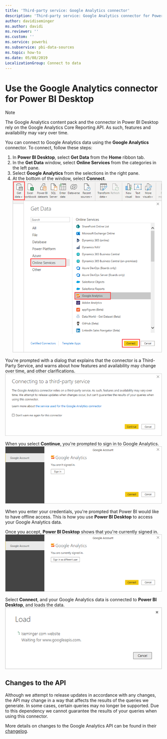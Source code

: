 ```yaml
---
title: 'Third-party service: Google Analytics connector'
description: 'Third-party service: Google Analytics connector for Power BI Desktop'
author: davidiseminger
ms.author: davidi
ms.reviewer: ''
ms.custom: ''
ms.service: powerbi
ms.subservice: pbi-data-sources
ms.topic: how-to
ms.date: 05/08/2019
LocalizationGroup: Connect to data
---
```

# Use the Google Analytics connector for Power BI Desktop
> [!NOTE]
> The Google Analytics content pack and the connector in Power BI Desktop rely on the Google Analytics Core Reporting API. As such, features and availability may vary over time.

You can connect to Google Analytics data using the **Google Analytics** connector. To connect, follow these steps:

1. In **Power BI Desktop**, select **Get Data** from the **Home** ribbon tab.
2. In the **Get Data** window, select **Online Services** from the categories in the left pane.
3. Select **Google Analytics** from the selections in the right pane.
4. At the bottom of the window, select **Connect**.  
   ![Screenshot of the Home tab, showing the Get Data ribbon with Google Analytics selected and Connect button.](media/service-google-analytics-connector/tps_googleanalytics_1.png)

You're prompted with a dialog that explains that the connector is a Third-Party Service, and warns about how features and availability may change over time, and other clarifications.  
![Screenshot of the connection dialog, showing a warning that the connector relies on a Third-Party Service.](media/service-google-analytics-connector/tps_googleanalytics_2.png)

When you select **Continue**, you're prompted to sign in to Google Analytics.  
![Screenshot of the Google Analytics prompt, showing that you need to sign in to connect.](media/service-google-analytics-connector/tps_googleanalytics_3.png)

When you enter your credentials, you're prompted that Power BI would like to have offline access. This is how you use **Power BI Desktop** to access your Google Analytics data.  

Once you accept, **Power BI Desktop** shows that you're currently signed in.  
![Screenshot of the Google Analytics prompt, showing that you are signed in.](media/service-google-analytics-connector/tps_googleanalytics_5.png)

Select **Connect**, and your Google Analytics data is connected to **Power BI Desktop**, and loads the data.  
![Screenshot of the Load dialog, showing the Google Analytics data is connected and loading.](media/service-google-analytics-connector/tps_googleanalytics_6.png)

## Changes to the API
Although we attempt to release updates in accordance with any changes, the API may change in a way that affects the results of the queries we generate. In some cases, certain queries may no longer be supported. Due to this dependency we cannot guarantee the results of your queries when using this connector.

More details on changes to the Google Analytics API can be found in their [changelog](https://developers.google.com/analytics/devguides/changelog).

